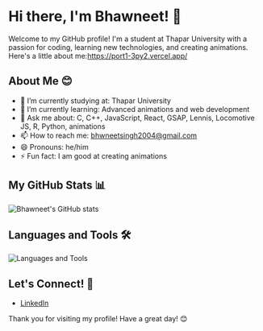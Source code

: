 # Hi there, I'm Bhawneet! 👋

Welcome to my GitHub profile! I'm a student at Thapar University with a passion for coding, learning new technologies, and creating animations. Here's a little about me:https://port1-3py2.vercel.app/

## About Me 😊

- 🔭 I’m currently studying at: Thapar University
- 🌱 I’m currently learning: Advanced animations and web development
- 💬 Ask me about: C, C++, JavaScript, React, GSAP, Lennis, Locomotive JS, R, Python, animations
- 📫 How to reach me: bhwneetsingh2004@gmail.com
- 😄 Pronouns: he/him
- ⚡ Fun fact: I am good at creating animations

## My GitHub Stats 📊

![Bhawneet's GitHub stats](https://github-readme-stats.vercel.app/api?username=Bhawneet1&show_icons=true&theme=radical)

## Languages and Tools 🛠️

![Languages and Tools](https://skillicons.dev/icons?i=c,cpp,js,react,python,r,bootstrap,tailwind,html,css,express)

## Let's Connect! 🤝

- [LinkedIn](https://www.linkedin.com/in/bhawneet-singh-79203b275/)
  
Thank you for visiting my profile! Have a great day! 😊

